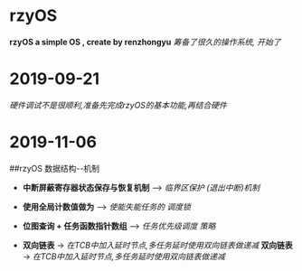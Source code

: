 ﻿# rzyOS
**rzyOS a simple OS , create by renzhongyu**
*筹备了很久的操作系统, 开始了*

# 2019-09-21 
*硬件调试不是很顺利,准备先完成rzyOS的基本功能,再结合硬件*

# 2019-11-06 
##rzyOS 数据结构--机制

-	**中断屏蔽寄存器状态保存与恢复机制** --> *临界区保护 (退出中断)机制*

-	**使用全局计数值做为** --> *使能失能任务的 调度锁*

-	**位图查询 + 任务函数指针数组** --> *任务优先级调度 策略*

-	**双向链表** -> *在TCB中加入延时节点,多任务延时使用双向链表做递减*
	**双向链表** -> *在TCB中加入延时节点,多任务延时使用双向链表做递减*